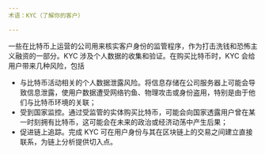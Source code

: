 ```yaml
---
术语：KYC（了解你的客户）

---
```

一些在比特币上运营的公司用来核实客户身份的监管程序，作为打击洗钱和恐怖主义融资的一部分。KYC 涉及个人数据的收集和验证。在购买比特币时，KYC 会给用户带来几种风险，包括


- 与比特币活动相关的个人数据泄露风险。将信息存储在公司服务器上可能会导致信息泄露，使用户数据遭受网络钓鱼、物理攻击或身份盗用，特别是由于他们与比特币环境的关联；
- 受到国家监控。通过受监管的实体购买比特币，可能会向国家透露用户曾在某一时刻拥有比特币，这可能会在未来的政治或经济动荡中产生后果；
- 促进链上追踪。完成 KYC 可在用户身份与其在区块链上的交易之间建立直接联系，为链上分析提供切入点。